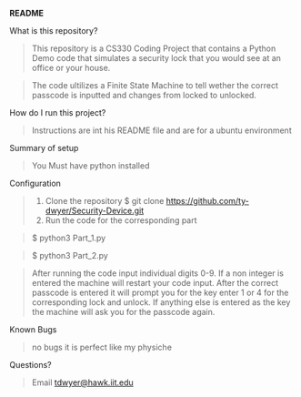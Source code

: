 **README**
          
What is this repository?
> This repository is a CS330 Coding Project that contains a Python Demo code that simulates a security lock that you would see at an office or your house.


> The code ultilizes a Finite State Machine to tell wether the correct passcode is inputted and changes from locked to unlocked.
 
How do I run this project?
> Instructions are int his README file and are for a ubuntu environment

Summary of setup
> You Must have python installed

Configuration
> 1. Clone the repository
         $ git clone https://github.com/ty-dwyer/Security-Device.git
> 2. Run the code for the corresponding part

>$ python3 Part_1.py

>$ python3 Part_2.py

>After running the code input individual digits 0-9. If a non integer is entered the machine will restart your code input. After the correct passcode is entered it will prompt you for the key enter 1 or 4 for the corresponding lock and unlock. If anything else is entered as the key the machine will ask you for the passcode again.

Known Bugs
>no bugs it is perfect like my physiche

Questions?
>Email tdwyer@hawk.iit.edu
